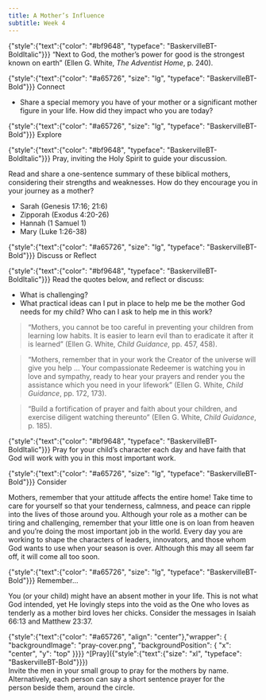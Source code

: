 ```yaml
---
title: A Mother’s Influence
subtitle: Week 4
---
```


{"style":{"text":{"color": "#bf9648", "typeface": "BaskervilleBT-BoldItalic"}}}
“Next to God, the mother’s power for good is the strongest known on earth” (Ellen G. White, _The Adventist Home_, p. 240).

{"style":{"text":{"color": "#a65726", "size": "lg", "typeface": "BaskervilleBT-Bold"}}}
Connect

+ Share a special memory you have of your mother or a significant mother figure in your life. How did they impact who you are today?

{"style":{"text":{"color": "#a65726", "size": "lg", "typeface": "BaskervilleBT-Bold"}}}
Explore

{"style":{"text":{"color": "#bf9648", "typeface": "BaskervilleBT-BoldItalic"}}}
Pray, inviting the Holy Spirit to guide your discussion.

Read and share a one-sentence summary of these biblical mothers, considering their strengths and weaknesses. How do they encourage you in your journey as a mother?

+ Sarah (Genesis 17:16; 21:6)
+ Zipporah (Exodus 4:20-26)
+ Hannah (1 Samuel 1)
+ Mary (Luke 1:26-38)

{"style":{"text":{"color": "#a65726", "size": "lg", "typeface": "BaskervilleBT-Bold"}}}
Discuss or Reflect

{"style":{"text":{"color": "#bf9648", "typeface": "BaskervilleBT-BoldItalic"}}}
Read the quotes below, and reflect or discuss:

+ What is challenging?
+ What practical ideas can I put in place to help me be the mother God needs for my child? Who can I ask to help me in this work?

> “Mothers, you cannot be too careful in preventing your children from learning low habits. It is easier to learn evil than to eradicate it after it is learned” (Ellen G. White, _Child Guidance_, pp. 457, 458).

> “Mothers, remember that in your work the Creator of the universe will give you help … Your compassionate Redeemer is watching you in love and sympathy, ready to hear your prayers and render you the assistance which you need in your lifework” (Ellen G. White, _Child Guidance_, pp. 172, 173).

> “Build a fortification of prayer and faith about your children, and exercise diligent watching thereunto” (Ellen G. White, _Child Guidance_, p. 185).

{"style":{"text":{"color": "#bf9648", "typeface": "BaskervilleBT-BoldItalic"}}}
Pray for your child’s character each day and have faith that God will work with you in this most important work.

{"style":{"text":{"color": "#a65726", "size": "lg", "typeface": "BaskervilleBT-Bold"}}}
Consider

Mothers, remember that your attitude affects the entire home! Take time to care for yourself so that your tenderness, calmness, and peace can ripple into the lives of those around you. Although your role as a mother can be tiring and challenging, remember that your little one is on loan from heaven and you’re doing the most important job in the world. Every day you are working to shape the characters of leaders, innovators, and those whom God wants to use when your season is over. Although this may all seem far off, it will come all too soon.

{"style":{"text":{"color": "#a65726", "size": "lg", "typeface": "BaskervilleBT-Bold"}}}
Remember…

You (or your child) might have an absent mother in your life. This is not what 
God intended, yet He lovingly steps into the void as the One who loves as tenderly 
as a mother bird loves her chicks. Consider the messages in Isaiah 66:13 and Matthew 23:37.

{"style":{"text":{"color": "#a65726", "align": "center"},"wrapper": { "backgroundImage": "pray-cover.png", "backgroundPosition": { "x": "center", "y": "top" }}}}
^[Pray]({"style":{"text":{"size": "xl", "typeface": "BaskervilleBT-Bold"}}})\
Invite the men in your small group to pray for the mothers by name.\
Alternatively, each person can say a short sentence prayer for the\
person beside them, around the circle.